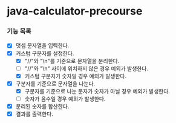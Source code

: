 # java-calculator-precourse

### 기능 목록

- [x] 덧셈 문자열을 입력한다.
- [x] 커스텀 구분자를 설정한다.
  - [x] "//"와 "\n"를 기준으로 문자열을 분리한다.
  - [ ] "//"와 "\n" 사이에 위치하지 않은 경우 예외가 발생한다.
  - [x] 커스텀 구분자가 숫자일 경우 예외가 발생한다.
- [x] 구분자를 기준으로 문자열을 나눈다.
  - [x] 구분자를 기준으로 나눈 문자가 숫자가 아닐 경우 예외가 발생한다.
  - [ ] 숫자가 음수일 경우 예외가 발생한다.
- [x] 분리된 숫자를 합산한다.
- [x] 결과를 출력한다.